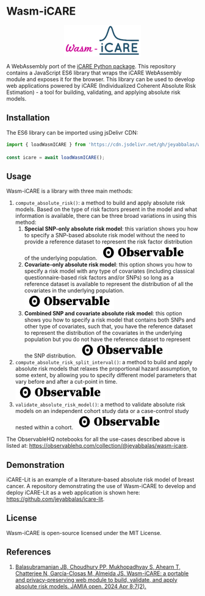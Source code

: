 # Wasm-iCARE

<p align="center">
<img src="./images/wasm-icare-logo.png" style="width: 40%;">
</p>

A WebAssembly port of the [iCARE Python package](https://github.com/jeyabbalas/py-icare). This repository contains a JavaScript ES6 library that wraps the iCARE WebAssembly module and exposes it for the browser. This library can be used to develop web applications powered by iCARE (Individualized Coherent Absolute Risk Estimation) - a tool for building, validating, and applying absolute risk models.

## Installation

The ES6 library can be imported using jsDelivr CDN:

```js
import { loadWasmICARE } from 'https://cdn.jsdelivr.net/gh/jeyabbalas/wasm-icare@1.0.0/dist/wasm-icare.js';

const icare = await loadWasmICARE();
```


## Usage

Wasm-iCARE is a library with three main methods:

1. `compute_absolute_risk()`: a method to build and apply absolute risk models. Based on the type of risk factors present in the model and what information is available, there can be three broad variations in using this method:
   1. **Special SNP-only absolute risk model**: this variation shows you how to specify a SNP-based absolute risk model without the need to provide a reference dataset to represent the risk factor distribution of the underlying population. [![Open In ObservableHQ](public/observableLogo.svg)](https://observablehq.com/@jeyabbalas/special-snp-risk-model?collection=@jeyabbalas/wasm-icare) 
   2. **Covariate-only absolute risk model**: this option shows you how to specify a risk model with any type of covariates (including classical questionnaire-based risk factors and/or SNPs) so long as a reference dataset is available to represent the distribution of all the covariates in the underlying population. [![Open In ObservableHQ](public/observableLogo.svg)](https://observablehq.com/@jeyabbalas/covariate-risk-model?collection=@jeyabbalas/wasm-icare)
   3. **Combined SNP and covariate absolute risk model**: this option shows you how to specify a risk model that contains both SNPs and other type of covariates, such that, you have the reference dataset to represent the distribution of the covariates in the underlying population but you do not have the reference dataset to represent the SNP distribution. [![Open In ObservableHQ](public/observableLogo.svg)](https://observablehq.com/@jeyabbalas/combined-risk-model?collection=@jeyabbalas/wasm-icare)
2. `compute_absolute_risk_split_interval()`: a method to build and apply absolute risk models that relaxes the proportional hazard assumption, to some extent, by allowing you to specify different model parameters that vary before and after a cut-point in time. [![Open In ObservableHQ](public/observableLogo.svg)](https://observablehq.com/@jeyabbalas/absolute-risk-over-split-intervals?collection=@jeyabbalas/wasm-icare)
3. `validate_absolute_risk_model()`: a method to validate absolute risk models on an independent cohort study data or a case-control study nested within a cohort. [![Open In ObservableHQ](public/observableLogo.svg)](https://observablehq.com/@jeyabbalas/risk-model-validation?collection=@jeyabbalas/wasm-icare)

The ObservableHQ notebooks for all the use-cases described above is listed at: https://observablehq.com/collection/@jeyabbalas/wasm-icare.

## Demonstration
iCARE-Lit is an example of a literature-based absolute risk model of breast cancer. A repository demonstrating the use of Wasm-iCARE to develop and deploy iCARE-Lit as a web application is shown here: https://github.com/jeyabbalas/icare-lit.

## License
Wasm-iCARE is open-source licensed under the MIT License.

## References
1. [Balasubramanian JB, Choudhury PP, Mukhopadhyay S, Ahearn T, Chatterjee N, García-Closas M, Almeida JS. Wasm-iCARE: a portable and privacy-preserving web module to build, validate, and apply absolute risk models. JAMIA open. 2024 Apr 8;7(2).](https://pubmed.ncbi.nlm.nih.gov/38938691/)